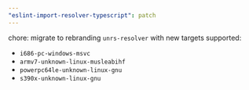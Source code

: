 ```yaml
---
"eslint-import-resolver-typescript": patch
---
```


chore: migrate to rebranding `unrs-resolver` with new targets supported:

- `i686-pc-windows-msvc`
- `armv7-unknown-linux-musleabihf`
- `powerpc64le-unknown-linux-gnu`
- `s390x-unknown-linux-gnu`
